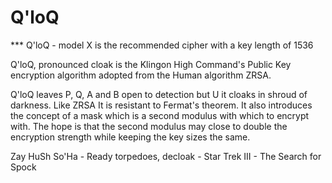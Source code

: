 # Q'loQ

*** Q'loQ - model X is the recommended cipher with a key length of 1536

Q'loQ, pronounced cloak is the Klingon High Command's Public Key encryption algorithm adopted from the Human algorithm ZRSA.

Q'loQ leaves P, Q, A and B open to detection but U it cloaks in shroud of darkness.  Like ZRSA It is resistant to Fermat's theorem.  It also introduces the concept of a mask which is a second modulus with which to encrypt with.  The hope is that the second modulus may close to double the encryption strength while keeping the key sizes the same.

Zay HuSh So'Ha - Ready torpedoes, decloak - Star Trek III - The Search for Spock
